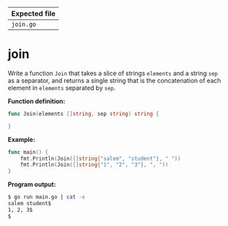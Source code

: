 | Expected file   |
| --------------- |
| `join.go` |

# join


Write a function `Join` that takes a slice of strings `elements` and a string `sep` as a separator, and returns a single string that is the concatenation of each element in `elements` separated by `sep`.

**Function definition:**

```go
func Join(elements []string, sep string) string {

}
```

**Example:**

```go
func main() {
    fmt.Println(Join([]string{"salem", "student"}, " "))
    fmt.Println(Join([]string{"1", "2", "3"}, ", "))
}
```

**Program output:**

```sh
$ go run main.go | cat -e
salem student$
1, 2, 3$
$
```
